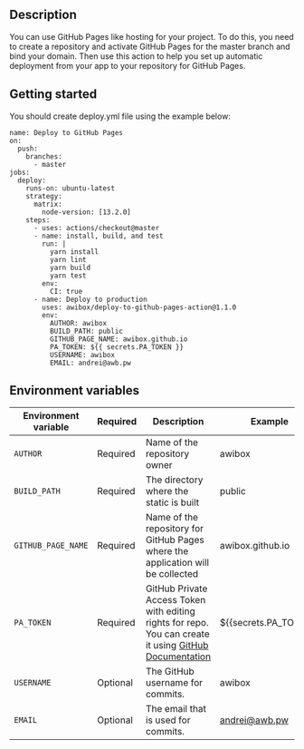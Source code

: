 ## Description
You can use GitHub Pages like hosting for your project. 
To do this, you need to create a repository and activate GitHub Pages for the master branch and bind your domain.
Then use this action to help you set up automatic deployment from your app to your repository for GitHub Pages.

## Getting started
You should create deploy.yml file using the example below:
```
name: Deploy to GitHub Pages
on:
  push:
    branches:
      - master
jobs:
  deploy:
    runs-on: ubuntu-latest
    strategy:
      matrix:
        node-version: [13.2.0]
    steps:
      - uses: actions/checkout@master
      - name: install, build, and test
        run: |
          yarn install
          yarn lint
          yarn build
          yarn test
        env:
          CI: true
      - name: Deploy to production
        uses: awibox/deploy-to-github-pages-action@1.1.0
        env:
          AUTHOR: awibox
          BUILD_PATH: public
          GITHUB_PAGE_NAME: awibox.github.io
          PA_TOKEN: ${{ secrets.PA_TOKEN }}
          USERNAME: awibox
          EMAIL: andrei@awb.pw
```

## Environment variables
|Environment variable|Required|Description|Example|
|--------------------|--------|-----------|-------|
|`AUTHOR`|Required|Name of the repository owner|awibox|
|`BUILD_PATH`|Required|The directory where the static is built| public
|`GITHUB_PAGE_NAME`|Required|Name of the repository for GitHub Pages where the application will be collected|awibox.github.io|
|`PA_TOKEN`|Required|GitHub Private Access Token with editing rights for repo. You can create it using [GitHub Documentation](https://help.github.com/en/articles/creating-a-personal-access-token-for-the-command-line)|${{secrets.PA_TOKEN}}|
|`USERNAME`|Optional|The GitHub username for commits.|awibox|
|`EMAIL`|Optional|The email that is used for commits.|andrei@awb.pw|


